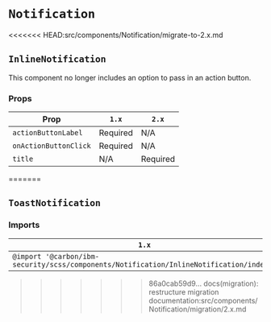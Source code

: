 # `Notification`

<<<<<<< HEAD:src/components/Notification/migrate-to-2.x.md

## `InlineNotification`

This component no longer includes an option to pass in an action button.

### Props

| Prop                  | `1.x`    | `2.x`    |
| --------------------- | -------- | -------- |
| `actionButtonLabel`   | Required | N/A      |
| `onActionButtonClick` | Required | N/A      |
| `title`               | N/A      | Required |

=======

## `ToastNotification`

### Imports

| `1.x`                                                                                   | `2.x`                                                                |
| --------------------------------------------------------------------------------------- | -------------------------------------------------------------------- |
| `@import '@carbon/ibm-security/scss/components/Notification/InlineNotification/index';` | `@import '@carbon/ibm-security/scss/components/Notification/index';` |

> > > > > > > 86a0cab59d9... docs(migration): restructure migration documentation:src/components/Notification/migration/2.x.md
